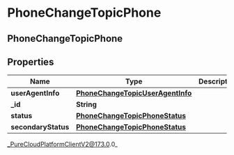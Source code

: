 # PhoneChangeTopicPhone

## PhoneChangeTopicPhone

## Properties

|Name | Type | Description | Notes|
|------------ | ------------- | ------------- | -------------|
| **userAgentInfo** | [**PhoneChangeTopicUserAgentInfo**](PhoneChangeTopicUserAgentInfo) |  | [optional] |
| **_id** | **String** |  | [optional] |
| **status** | [**PhoneChangeTopicPhoneStatus**](PhoneChangeTopicPhoneStatus) |  | [optional] |
| **secondaryStatus** | [**PhoneChangeTopicPhoneStatus**](PhoneChangeTopicPhoneStatus) |  | [optional] |



_PureCloudPlatformClientV2@173.0.0_
